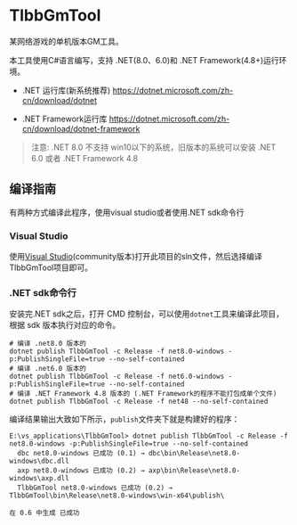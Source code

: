 # TlbbGmTool

某网络游戏的单机版本GM工具。

本工具使用C#语言编写，支持 .NET(8.0、6.0)和 .NET Framework(4.8+)运行环境。

- .NET 运行库(新系统推荐) https://dotnet.microsoft.com/zh-cn/download/dotnet

- .NET Framework运行库 https://dotnet.microsoft.com/zh-cn/download/dotnet-framework

> 注意: .NET 8.0 不支持 win10以下的系统，旧版本的系统可以安装 .NET 6.0 或者 .NET Framework 4.8
>

## 编译指南

有两种方式编译此程序，使用visual studio或者使用.NET sdk命令行

### Visual Studio

使用[Visual Studio](https://visualstudio.microsoft.com/zh-hans/vs/)(community版本)打开此项目的sln文件，然后选择编译TlbbGmTool项目即可。

### .NET sdk命令行

安装完.NET sdk之后，打开 CMD 控制台，可以使用`dotnet`工具来编译此项目，根据 sdk 版本执行对应的命令。

```shell
# 编译 .net8.0 版本的
dotnet publish TlbbGmTool -c Release -f net8.0-windows -p:PublishSingleFile=true --no-self-contained
# 编译 .net6.0 版本的
dotnet publish TlbbGmTool -c Release -f net6.0-windows -p:PublishSingleFile=true --no-self-contained
# 编译 .NET Framework 4.8 版本的 (.NET Framework的程序不能打包成单个文件)
dotnet publish TlbbGmTool -c Release -f net48 --no-self-contained
```

编译结果输出大致如下所示，`publish`文件夹下就是构建好的程序：

```
E:\vs_applications\TlbbGmTool> dotnet publish TlbbGmTool -c Release -f net8.0-windows -p:PublishSingleFile=true --no-self-contained
  dbc net8.0-windows 已成功 (0.1) → dbc\bin\Release\net8.0-windows\dbc.dll
  axp net8.0-windows 已成功 (0.2) → axp\bin\Release\net8.0-windows\axp.dll
  TlbbGmTool net8.0-windows 已成功 (0.2) → TlbbGmTool\bin\Release\net8.0-windows\win-x64\publish\

在 0.6 中生成 已成功
```

